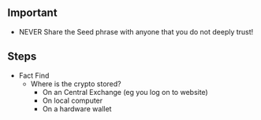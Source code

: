 ## Important
- NEVER Share the Seed phrase with anyone that you do not deeply trust!

## Steps
- Fact Find
    - Where is the crypto stored?
        - On an Central Exchange (eg you log on to website)
        - On local computer
        - On a hardware wallet